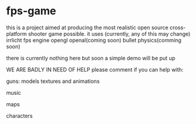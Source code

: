 # fps-game
this is a project aimed at producing the most realistic open source cross-platform shooter game possible.
it uses (currently, any of this may change)
irrlicht fps engine
opengl
openal(coming soon)
bullet physics(comming soon)

there is currently nothing here but soon a simple demo will be put up

WE ARE BADLY IN NEED OF HELP
please comment if you can help with:

guns: models textures and animations

music

maps

characters
